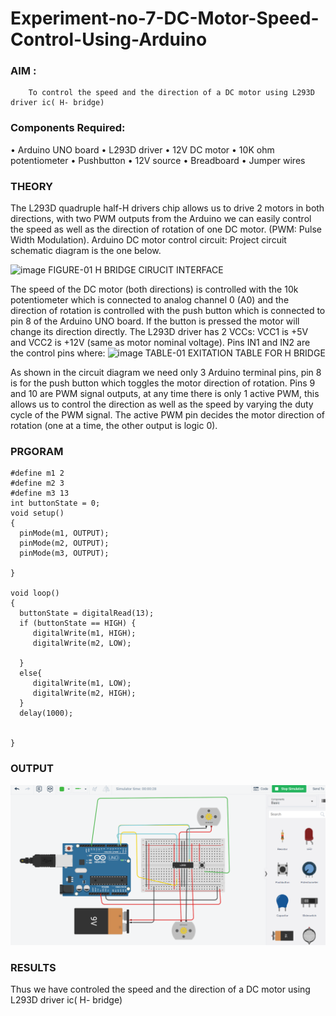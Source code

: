 # Experiment-no-7-DC-Motor-Speed-Control-Using-Arduino
### AIM : 
        To control the speed and the direction of a DC motor using L293D driver ic( H- bridge)

### Components Required:
•	Arduino UNO board
•	L293D driver
•	12V DC motor
•	10K ohm potentiometer
•	Pushbutton
•	12V source
•	Breadboard
•	Jumper wires
### THEORY 
The L293D quadruple half-H drivers chip allows us to drive 2 motors in both directions, with two PWM outputs from the Arduino we can easily control the speed as well as the direction of rotation of one DC motor. (PWM: Pulse Width Modulation).
Arduino DC motor control circuit:
Project circuit schematic diagram is the one below.

![image](https://user-images.githubusercontent.com/36288975/167763051-b230c183-afc5-46f2-ba95-0f95e10dd6c9.png)
FIGURE-01 H BRIDGE CIRUCIT INTERFACE 
 
The speed of the DC motor (both directions) is controlled with the 10k potentiometer which is connected to analog channel 0 (A0) and the direction of rotation is controlled with the push button which is connected to pin 8 of the Arduino UNO board. If the button is pressed the motor will change its direction directly.
The L293D driver has 2 VCCs: VCC1 is +5V and VCC2 is +12V (same as motor nominal voltage). Pins IN1 and IN2 are the control pins where:
![image](https://user-images.githubusercontent.com/36288975/167763120-1421c2c5-8381-49eb-b376-03f6e1113b7a.png)
TABLE-01 EXITATION TABLE FOR H BRIDGE 

As shown in the circuit diagram we need only 3 Arduino terminal pins, pin 8 is for the push button which toggles the motor direction of rotation. Pins 9 and 10 are PWM signal outputs, at any time there is only 1 active PWM, this allows us to control the direction as well as the speed by varying the duty cycle of the PWM signal. The active PWM pin decides the motor direction of rotation (one at a time, the other output is logic 0).

### PRGORAM 
```
#define m1 2
#define m2 3
#define m3 13
int buttonState = 0;
void setup()
{
  pinMode(m1, OUTPUT);
  pinMode(m2, OUTPUT);
  pinMode(m3, OUTPUT);
  
}

void loop()
{
  buttonState = digitalRead(13);
  if (buttonState == HIGH) {
     digitalWrite(m1, HIGH);
 	 digitalWrite(m2, LOW);
     
  }
  else{
     digitalWrite(m1, LOW);
  	 digitalWrite(m2, HIGH);
  }
  delay(1000);
  
  
}
```

### OUTPUT
![](https://github.com/praga-16/Experiment-no-7-DC-Motor-Speed-Control-Using-Arduino/blob/main/EX6.png)

### RESULTS 
   Thus we have controled the speed and the direction of a DC motor using L293D driver ic( H- bridge)

